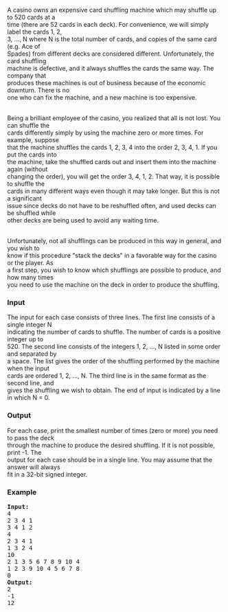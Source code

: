 <p>A casino owns an expensive card shuffling machine which may shuffle up to 520 cards at a<br>time (there are 52 cards in each deck). For convenience, we will simply label the cards 1, 2,<br>3, ..., N where N is the total number of cards, and copies of the same card (e.g. Ace of<br>Spades) from different decks are considered different. Unfortunately, the card shuffling<br>machine is defective, and it always shuffles the cards the same way. The company that<br>produces these machines is out of business because of the economic downturn. There is no<br>one who can fix the machine, and a new machine is too expensive.</p>
<p><br>Being a brilliant employee of the casino, you realized that all is not lost. You can shuffle the<br>cards differently simply by using the machine zero or more times. For example, suppose<br>that the machine shuffles the cards 1, 2, 3, 4 into the order 2, 3, 4, 1. If you put the cards into<br>the machine, take the shuffled cards out and insert them into the machine again (without<br>changing the order), you will get the order 3, 4, 1, 2. That way, it is possible to shuffle the<br>cards in many different ways even though it may take longer. But this is not a significant<br>issue since decks do not have to be reshuffled often, and used decks can be shuffled while<br>other decks are being used to avoid any waiting time.</p>
<p><br>Unfortunately, not all shufflings can be produced in this way in general, and you wish to<br>know if this procedure "stack the decks" in a favorable way for the casino or the player. As<br>a first step, you wish to know which shufflings are possible to produce, and how many times<br>you need to use the machine on the deck in order to produce the shuffling.</p>
<h3>Input</h3>
<p>The input for each case consists of three lines. The first line consists of a single integer N<br>indicating the number of cards to shuffle. The number of cards is a positive integer up to<br>520. The second line consists of the integers 1, 2, ..., N listed in some order and separated by<br>a space. The list gives the order of the shuffling performed by the machine when the input<br>cards are ordered 1, 2, ..., N. The third line is in the same format as the second line, and<br>gives the shuffling we wish to obtain. The end of input is indicated by a line in which N = 0.</p>
<h3>Output</h3>
<p>For each case, print the smallest number of times (zero or more) you need to pass the deck<br>through the machine to produce the desired shuffling. If it is not possible, print -1. The<br>output for each case should be in a single line. You may assume that the answer will always<br>fit in a 32-bit signed integer.</p>
<h3>Example</h3>
<pre><strong>Input:</strong><br>4<br>2 3 4 1<br>3 4 1 2<br>4<br>2 3 4 1<br>1 3 2 4<br>10<br>2 1 3 5 6 7 8 9 10 4<br>1 2 3 9 10 4 5 6 7 8<br>0<br><strong>Output:</strong>
2<br>-1<br>12</pre>